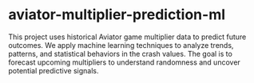 # aviator-multiplier-prediction-ml
This project uses historical Aviator game multiplier data to predict future outcomes. We apply machine learning techniques to analyze trends, patterns, and statistical behaviors in the crash values. The goal is to forecast upcoming multipliers to understand randomness and uncover potential predictive signals.
